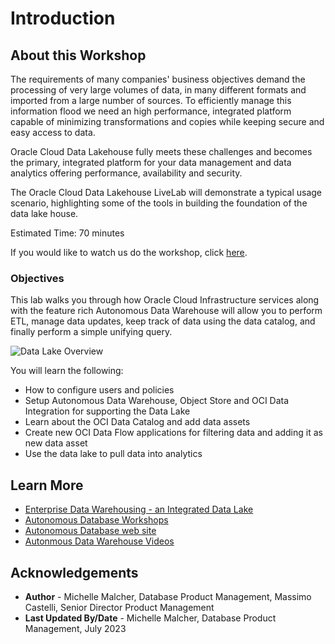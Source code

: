 # Introduction

## About this Workshop

The requirements of many companies' business objectives demand the processing of very large volumes of data, in many different formats and imported from a large number of sources. To efficiently manage this information flood we need an high performance, integrated platform capable of minimizing transformations and copies while keeping secure and easy access to data.

Oracle Cloud Data Lakehouse fully meets these challenges and becomes the primary, integrated platform for your data management and data analytics offering performance, availability and security.

The Oracle Cloud Data Lakehouse LiveLab will demonstrate a typical usage scenario, highlighting some of the tools in  building the foundation of the data lake house.

Estimated Time: 70 minutes

<if type="odbw">If you would like to watch us do the workshop, click [here](https://youtu.be/NnRfE-MLN-A).</if>

### Objectives

This lab walks you through how Oracle Cloud Infrastructure services along with the feature rich Autonomous Data Warehouse will allow you to perform ETL, manage data updates, keep track of data using the data catalog, and finally perform a simple unifying query.

![Data Lake Overview](images/data_lake_overview.png " ")

You will learn the following:
- How to configure users and policies
- Setup Autonomous Data Warehouse, Object Store and OCI Data Integration for supporting the Data Lake
- Learn about the OCI Data Catalog and add data assets
- Create new OCI Data Flow applications for filtering data and adding it as new data asset
- Use the data lake to pull data into analytics

## Learn More

* [Enterprise Data Warehousing - an Integrated Data Lake](https://docs.oracle.com/en/solutions/oci-curated-analysis/index.html#GUID-7FF7A024-5EB0-414B-A1A5-4718929DC7F2)
* [Autonomous Database Workshops](https://livelabs.oracle.com/pls/apex/dbpm/r/livelabs/livelabs-workshop-cards?p100_product=82&me=65&clear=100)
* [Autonomous Database web site](https://www.oracle.com/autonomous-database/)
* [Autonmous Data Warehouse Videos](https://docs.oracle.com/en/cloud/paas/autonomous-data-warehouse-cloud/videos.html)

## Acknowledgements

* **Author** - Michelle Malcher, Database Product Management, Massimo Castelli, Senior Director Product Management
* **Last Updated By/Date** - Michelle Malcher, Database Product Management, July 2023